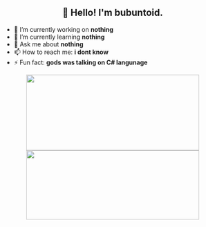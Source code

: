 <h2 align="center">👋 Hello! I'm bubuntoid.</h2>

- 🔭 I’m currently working on **nothing**
- 🌱 I’m currently learning **nothing**
- 💬 Ask me about **nothing**
- 📫 How to reach me: **i dont know**
- ⚡ Fun fact: **gods was talking on C# langunage**




<p align=center>
  <a href="https://github.com/anuraghazra/github-readme-stats" title="Go to Source">
    <img width=400 height=175 align="center" src="https://github-readme-stats.vercel.app/api?username=bubuntoid&show_icons=true&theme=gotham">
  </a>
  <a href="https://github.com/anuraghazra/github-readme-stats">
  <img width=400 height=160 align="center" src="https://github-readme-stats.vercel.app/api/top-langs/?username=bubuntoid&title_color=2aa889&text_color=99d1ce&icon_color=2bbc8a&bg_color=0c1014&layout=compact" />
  </a>
</p>
